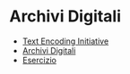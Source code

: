 # Archivi Digitali

* [Text Encoding Initiative](archives/tei.md)
* [Archivi Digitali](archives/nines.md)
* [Esercizio](archives/exercises.md)
